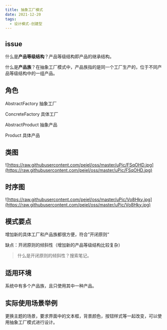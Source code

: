 ```yaml
---
title: 抽象工厂模式
date: 2021-12-20
tags:
  - 设计模式-创建型
---
```


## issue


什么是**产品等级结构**？产品等级结构即产品的继承结构。

什么是**产品族**？在抽象工厂模式中，产品族指的是同一个工厂生产的，位于不同产品等级结构中的一组产品。


## 角色


AbstractFactory 抽象工厂

ConcreteFactory 具体工厂

AbstractProduct 抽象产品

Product 具体产品


## 类图


![https://raw.githubusercontent.com/peiel/oss/master/uPic/FSqOHD.jpg](https://raw.githubusercontent.com/peiel/oss/master/uPic/FSqOHD.jpg)


## 时序图


![https://raw.githubusercontent.com/peiel/oss/master/uPic/Vo8Hky.jpg](https://raw.githubusercontent.com/peiel/oss/master/uPic/Vo8Hky.jpg)


## 模式要点


增加新的具体工厂和产品族都很方便，符合”开闭原则“

缺点：开闭原则的倾斜性（增加新的产品等级结构比较复杂）


> 什么是开闭原则的倾斜性？搜索笔记。

> 


## 适用环境


系统中有多个产品族，且只使用其中一种产品。


## 实际使用场景举例


更换主题的场景，要求界面中的文本框，背景颜色，按钮样式等一起改变，可以使用抽象工厂模式进行设计。
